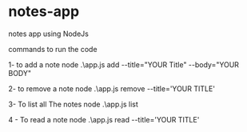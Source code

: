 # notes-app
 notes app using NodeJs

 commands to run the code 
 
 1- to add a note
  node .\app.js add --title="YOUR Title" --body="YOUR BODY"

2-  to remove a note
    node .\app.js remove --title='YOUR TITLE'

3- To list all The notes
    node .\app.js list

4 - To read a note
    node .\app.js read --title='YOUR TITLE'
